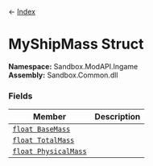 ← [Index](index.md)
# MyShipMass Struct
**Namespace:** Sandbox.ModAPI.Ingame  
**Assembly:** Sandbox.Common.dll  
### Fields
|Member|Description|
|---|---|
|[`float BaseMass`](Sandbox.ModAPI.Ingame.BaseMass.md)||
|[`float TotalMass`](Sandbox.ModAPI.Ingame.TotalMass.md)||
|[`float PhysicalMass`](Sandbox.ModAPI.Ingame.PhysicalMass.md)||
